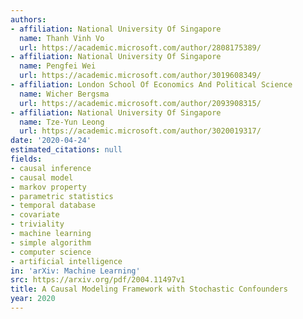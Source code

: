 ```yaml
---
authors:
- affiliation: National University Of Singapore
  name: Thanh Vinh Vo
  url: https://academic.microsoft.com/author/2808175389/
- affiliation: National University Of Singapore
  name: Pengfei Wei
  url: https://academic.microsoft.com/author/3019608349/
- affiliation: London School Of Economics And Political Science
  name: Wicher Bergsma
  url: https://academic.microsoft.com/author/2093908315/
- affiliation: National University Of Singapore
  name: Tze-Yun Leong
  url: https://academic.microsoft.com/author/3020019317/
date: '2020-04-24'
estimated_citations: null
fields:
- causal inference
- causal model
- markov property
- parametric statistics
- temporal database
- covariate
- triviality
- machine learning
- simple algorithm
- computer science
- artificial intelligence
in: 'arXiv: Machine Learning'
src: https://arxiv.org/pdf/2004.11497v1
title: A Causal Modeling Framework with Stochastic Confounders
year: 2020
---
```

